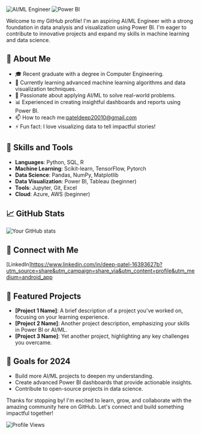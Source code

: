 ![AI/ML Engineer](https://img.shields.io/badge/AI/ML%20Engineer-blue?style=for-the-badge)
![Power BI](https://img.shields.io/badge/Power%20BI-yellow?style=for-the-badge)

Welcome to my GitHub profile! I'm an aspiring AI/ML Engineer with a strong foundation in data analysis and visualization using Power BI. I'm eager to contribute to innovative projects and expand my skills in machine learning and data science.

## 🧠 About Me
- 🎓 Recent graduate with a degree in Computer Engineering.
- 🌱 Currently learning advanced machine learning algorithms and data visualization techniques.
- 🤖 Passionate about applying AI/ML to solve real-world problems.
- 📊 Experienced in creating insightful dashboards and reports using Power BI.
- 📫 How to reach me:pateldeep20010@gmail.com 
- ⚡ Fun fact: I love visualizing data to tell impactful stories!

## 🚀 Skills and Tools
- **Languages**: Python, SQL, R 
- **Machine Learning**: Scikit-learn, TensorFlow, Pytorch
- **Data Science**: Pandas, NumPy, Matplotlib
- **Data Visualization**: Power BI, Tableau (beginner)
- **Tools**: Jupyter, Git, Excel
- **Cloud**: Azure, AWS (beginner)

## 📈 GitHub Stats
![Your GitHub stats](https://github-readme-stats.vercel.app/api?username=yourusername&show_icons=true&theme=radical)

## 🔗 Connect with Me
[LinkedIn]https://www.linkedin.com/in/deep-patel-16393627b?utm_source=share&utm_campaign=share_via&utm_content=profile&utm_medium=android_app


## 🌟 Featured Projects
- **[Project 1 Name]**: A brief description of a project you've worked on, focusing on your learning experience.
- **[Project 2 Name]**: Another project description, emphasizing your skills in Power BI or AI/ML.
- **[Project 3 Name]**: Yet another project, highlighting any key challenges you overcame.

## 🎯 Goals for 2024
- Build more AI/ML projects to deepen my understanding.
- Create advanced Power BI dashboards that provide actionable insights.
- Contribute to open-source projects in data science.

Thanks for stopping by! I'm excited to learn, grow, and collaborate with the amazing community here on GitHub. Let's connect and build something impactful together!


![Profile Views](https://komarev.com/ghpvc/?username=yourusername&color=blue)

<!---
Dppe/Dppe is a ✨ special ✨ repository because its `README.md` (this file) appears on your GitHub profile.
You can click the Preview link to take a look at your changes.
--->
